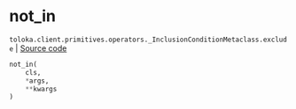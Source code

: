# not_in
`toloka.client.primitives.operators._InclusionConditionMetaclass.exclude` | [Source code](https://github.com/Toloka/toloka-kit/blob/v1.2.1/src/client/primitives/operators.py#L110)

```python
not_in(
    cls,
    *args,
    **kwargs
)
```

